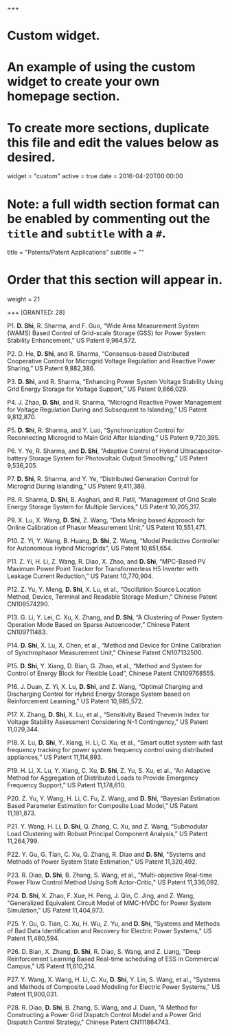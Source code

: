 +++
# Custom widget.
# An example of using the custom widget to create your own homepage section.
# To create more sections, duplicate this file and edit the values below as desired.
widget = "custom"
active = true
date = 2016-04-20T00:00:00

# Note: a full width section format can be enabled by commenting out the `title` and `subtitle` with a `#`.
title = "Patents/Patent Applications"
subtitle = ""

# Order that this section will appear in.
weight = 21

+++
[GRANTED: 28]

P1.	**D. Shi**, R. Sharma, and F. Guo, “Wide Area Measurement System (WAMS) Based Control of Grid-scale Storage (GSS) for Power System Stability Enhancement,” US Patent 9,964,572.

P2.	D. He, **D. Shi**, and R. Sharma, “Consensus-based Distributed Cooperative Control for Microgrid Voltage Regulation and Reactive Power Sharing,” US Patent 9,882,386.

P3.	**D. Shi**, and R. Sharma, “Enhancing Power System Voltage Stability Using Grid Energy Storage for Voltage Support,” US Patent 9,866,029.

P4.	J. Zhao, **D. Shi**, and R. Sharma, “Microgrid Reactive Power Management for Voltage Regulation During and Subsequent to Islanding,” US Patent 9,812,870.

P5.	**D. Shi**, R. Sharma, and Y. Luo, “Synchronization Control for Reconnecting Microgrid to Main Grid After Islanding,” US Patent 9,720,395.

P6.	Y. Ye, R. Sharma, and **D. Shi**, “Adaptive Control of Hybrid Ultracapacitor-battery Storage System for Photovoltaic Output Smoothing,” US Patent 9,536,205.

P7.	**D. Shi**, R. Sharma, and Y. Ye, “Distributed Generation Control for Microgrid During Islanding,” US Patent 9,411,389.

P8. R. Sharma, **D. Shi**, B. Asghari, and R. Patil, “Management of Grid Scale Energy Storage System for Multiple Services,” US Patent 10,205,317.

P9. X. Lu, X. Wang, **D. Shi**, Z. Wang, “Data Mining based Approach for Online Calibration of Phasor Measurement Unit,” US Patent 10,551,471.

P10. Z. Yi, Y. Wang, B. Huang, **D. Shi**, Z. Wang, “Model Predictive Controller for Autonomous Hybrid Microgrids”, US Patent 10,651,654.

P11. Z. Yi, H. Li, Z. Wang, R. Diao, X. Zhao, and **D. Shi**, “MPC-Based PV Maximum Power Point Tracker for Transformerless H5 Inverter with Leakage Current Reduction,” US Patent 10,770,904.

P12. Z. Yu, Y. Meng, **D. Shi**, X. Lu, et al., “Oscillation Source Location Method, Device, Terminal and Readable Storage Medium,” Chinese Patent CN108574290.

P13. G. Li, Y. Lei, C. Xu, X. Zhang, and **D. Shi**, “A Clustering of Power System Operation Mode Based on Sparse Autoencoder,” Chinese Patent CN109711483.

P14. **D. Shi**, X. Lu, X. Chen, et al., “Method and Device for Online Calibration of Synchrophasor Measurement Unit,” Chinese Patent CN107132500.

P15. **D. Shi**, Y. Xiang, D. Bian, G. Zhao, et al., “Method and System for Control of Energy Block for Flexible Load”, Chinese Patent CN109768555.

P16. J. Duan, Z. Yi, X. Lu, **D. Shi**, and Z. Wang, “Optimal Charging and Discharging Control for Hybrid Energy Storage System based on Reinforcement Learning,” US Patent 10,985,572.

P17. X. Zhang, **D. Shi**, X. Lu, et al., “Sensitivity Based Thevenin Index for Voltage Stability Assessment Considering N-1 Contingency,” US Patent 11,029,344.

P18. X. Lu, **D. Shi**, Y. Xiang, H. Li, C. Xu, et al., “Smart outlet system with fast frequency tracking for power system frequency control using distributed appliances,” US Patent 11,114,893.

P19. H. Li, X. Lu, Y. Xiang, C. Xu, **D. Shi**, Z. Yu, S. Xu, et al., “An Adaptive Method for Aggregation of Distributed Loads to Provide Emergency Frequency Support,” US Patent 11,178,610.

P20. Z. Yu, Y. Wang, H. Li, C. Fu, Z. Wang, and **D. Shi**, "Bayesian Estimation Based Parameter Estimation for Composite Load Model,” US Patent 11,181,873.

P21. Y. Wang, H. Li, **D. Shi**, Q. Zhang, C. Xu, and Z. Wang, “Submodular Load Clustering with Robust Principal Component Analysis,” US Patent 11,264,799.

P22. Y. Gu, G. Tian, C. Xu, Q. Zhang, R. Diao and **D. Shi**, "Systems and Methods of Power System State Estimation," US Patent 11,320,492.

P23. R. Diao, **D. Shi**, B. Zhang, S. Wang, et al., "Multi-objective Real-time Power Flow Control Method Using Soft Actor-Critic," US Patent 11,336,092.

P24. **D. Shi**, X. Zhao, F. Xue, H. Peng, J. Qin, C. Jing, and Z. Wang, “Generalized Equivalent Circuit Model of MMC-HVDC for Power System Simulation,” US Patent 11,404,973.

P25. Y. Gu, G. Tian, C. Xu, H. Wu, Z. Yu, and **D. Shi**, "Systems and Methods of Bad Data Identification and Recovery for Electric Power Systems," US Patent 11,480,594.

P26. D. Bian, X. Zhang, **D. Shi**, R. Diao, S. Wang, and Z. Liang, "Deep Reinforcement Learning Based Real-time scheduling of ESS in Commercial Campus," US Patent 11,610,214.

P27. Y. Wang, X. Wang, H. Li, C. Xu, **D. Shi**, Y. Lin, S. Wang, et al., "Systems and Methods of Composite Load Modeling for Electric Power Systems," US Patent 11,900,031.

P28. R. Diao, **D. Shi**, B. Zhang, S. Wang, and J. Duan, "A Method for Constructing a Power Grid Dispatch Control Model and a Power Grid Dispatch Control Strategy," Chinese Patent CN111864743.

